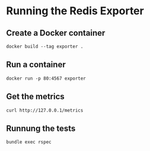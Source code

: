 # Running the Redis Exporter

## Create a Docker container

`docker build --tag exporter .`

## Run a container

`docker run -p 80:4567 exporter`

## Get the metrics

`curl http://127.0.0.1/metrics`

## Runnung the tests

`bundle exec rspec`
